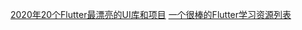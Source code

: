 [2020年20个Flutter最漂亮的UI库和项目](https://www.jianshu.com/p/2200185df33d)
[一个很棒的Flutter学习资源列表](https://www.devio.org/2018/09/09/awesome-flutter/)